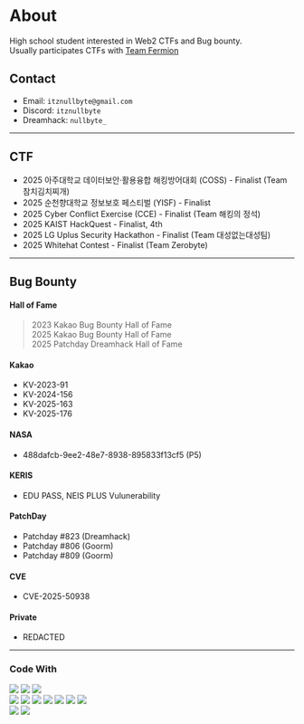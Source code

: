 # About
High school student interested in Web2 CTFs and Bug bounty.  
Usually participates CTFs with [Team Fermion]()

## Contact

- Email: `itznullbyte@gmail.com`
- Discord: `itznullbyte`
- Dreamhack: `nullbyte_`

---

## CTF

- 2025 아주대학교 데이터보안·활용융합 해킹방어대회 (COSS) - Finalist (Team 참치김치찌개)
- 2025 순천향대학교 정보보호 페스티벌 (YISF) - Finalist
- 2025 Cyber Conflict Exercise (CCE) - Finalist (Team 해킹의 정석)
- 2025 KAIST HackQuest - Finalist, 4th
- 2025 LG Uplus Security Hackathon - Finalist (Team 대성없는대성팀)
- 2025 Whitehat Contest - Finalist (Team Zerobyte)

---

## Bug Bounty
#### Hall of Fame
> 2023 Kakao Bug Bounty Hall of Fame  
> 2025 Kakao Bug Bounty Hall of Fame  
> 2025 Patchday Dreamhack Hall of Fame

#### Kakao
- KV-2023-91
- KV-2024-156
- KV-2025-163
- KV-2025-176

#### NASA
- 488dafcb-9ee2-48e7-8938-895833f13cf5 (P5)

#### KERIS
- EDU PASS, NEIS PLUS Vulunerability

#### PatchDay
- Patchday #823 (Dreamhack)
- Patchday #806 (Goorm)
- Patchday #809 (Goorm)

#### CVE
- CVE-2025-50938

#### Private
- REDACTED

---

### Code With
<div class="flex-badges">
  <img src="https://img.shields.io/badge/Node.js-339933?style=for-the-badge&logo=Node.js&logoColor=white"/>
  <img src="https://img.shields.io/badge/Python-3766AB?style=for-the-badge&logo=Python&logoColor=white"/>
  <img src="https://img.shields.io/badge/typescript-3178C6?style=for-the-badge&logo=typescript&logoColor=FFFFFF" />
</div>
<div class="flex-badges">
  <img src="https://img.shields.io/badge/Html-E34F26?style=for-the-badge&logo=html5&logoColor=white"/>
  <img src="https://img.shields.io/badge/css-1572B6?style=for-the-badge&logo=css3&logoColor=white">  
  <img src="https://img.shields.io/badge/React TS-61DAFB?style=for-the-badge&logo=React&logoColor=white"/>
  <img src="https://img.shields.io/badge/Electron-47848F?style=for-the-badge&logo=Electron&logoColor=white"/>
  <img src="https://img.shields.io/badge/Express-000000?style=for-the-badge&logo=Express&logoColor=white"/>
  <img src="https://img.shields.io/badge/NestJs-E0234E?style=for-the-badge&logo=NestJs&logoColor=white"/>  
  <img src="https://img.shields.io/badge/MongoDB-47A248?style=for-the-badge&logo=mongodb&logoColor=white" />
</div>
<div class="flex-badges">
  <img src="https://img.shields.io/badge/Github-181717?style=for-the-badge&logo=github&logoColor=white"/>
  <img src="https://img.shields.io/badge/Git-F05032?style=for-the-badge&logo=git&logoColor=white"/>
</div>